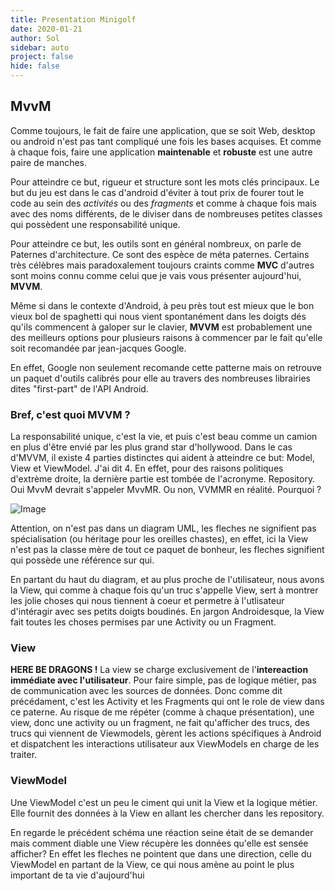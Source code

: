```yaml
---
title: Presentation Minigolf
date: 2020-01-21
author: Sol
sidebar: auto
project: false
hide: false
---
```


## MvvM

Comme toujours, le fait de faire une application, que se soit Web, desktop ou android n'est pas tant compliqué une fois les bases acquises. Et comme à chaque fois, faire une application **maintenable** et **robuste** est une autre paire de manches.

Pour atteindre ce but, rigueur et structure sont les mots clés principaux. Le but du jeu est dans le cas d'android d'éviter à tout prix de fourer tout le code au sein des *activités* ou des *fragments* et comme à chaque fois mais avec des noms différents, de le diviser dans de nombreuses petites classes qui possèdent une responsabilité unique.

Pour atteindre ce but, les outils sont en général nombreux, on parle de Paternes d'architecture. Ce sont des espèce de méta paternes. Certains très célèbres mais paradoxalement toujours craints comme **MVC** d'autres sont moins connu comme celui que je vais vous présenter aujourd'hui, **MVVM**.

Même si dans le contexte d'Android, à peu près tout est mieux que le bon vieux bol de spaghetti qui nous vient spontanément dans les doigts dés qu'ils commencent à galoper sur le clavier, **MVVM** est probablement une des meilleurs options pour plusieurs raisons à commencer par le fait qu'elle soit recomandée par jean-jacques Google.

En effet, Google non seulement recomande cette patterne mais on retrouve un paquet d'outils calibrés pour elle au travers des nombreuses librairies dites "first-part" de l'API Android.

### Bref, c'est quoi MVVM ?

La responsabilité unique, c'est la vie, et puis c'est beau comme un camion en plus d'être envié par les plus grand star d'hollywood. Dans le cas d'MVVM, il existe 4 parties distinctes qui aident à atteindre ce but: Model, View et ViewModel. J'ai dit 4. En effet, pour des raisons politiques d'extrème droite, la dernière partie est tombée de l'acronyme. Repository. Oui MvvM devrait s'appeler MvvMR. Ou non, VVMMR en réalité. Pourquoi ?

![Image](https://i.imgur.com/e1FPizP.png)

Attention, on n'est pas dans un diagram UML, les fleches ne signifient pas spécialisation (ou héritage pour les oreilles chastes), en effet, ici la View n'est pas la classe mère de tout ce paquet de bonheur, les fleches signifient qui possède une référence sur qui.

En partant du haut du diagram, et au plus proche de l'utilisateur, nous avons la View, qui comme à chaque fois qu'un truc s'appelle View, sert à montrer les jolie choses qui nous tiennent à coeur et permetre à l'utlisateur d'intéragir avec ses petits doigts boudinés. En jargon Androidesque, la View fait toutes les choses permises par une Activity ou un Fragment.

### View
**HERE BE DRAGONS !** La view se charge exclusivement de l'**intereaction immédiate avec l'utilisateur**. Pour faire simple, pas de logique métier, pas de communication avec les sources de données. Donc comme dit précédament, c'est les Activity et les Fragments qui ont le role de view dans ce paterne. Au risque de me répéter (comme à chaque présentation), une view, donc une activity ou un fragment, ne fait qu'afficher des trucs, des trucs qui viennent de Viewmodels, gèrent les actions spécifiques à Android et dispatchent les interactions utilisateur aux ViewModels en charge de les traiter.

### ViewModel
Une ViewModel c'est un peu le ciment qui unit la View et la logique métier. Elle fournit des données à la View en allant les chercher dans les repository.

En regarde le précédent schéma une réaction seine était de se demander mais comment diable une View récupère les données qu'elle est sensée afficher? En effet les fleches ne pointent que dans une direction, celle du ViewModel en partant de la View, ce qui nous amène au point le plus important de ta vie d'aujourd'hui

